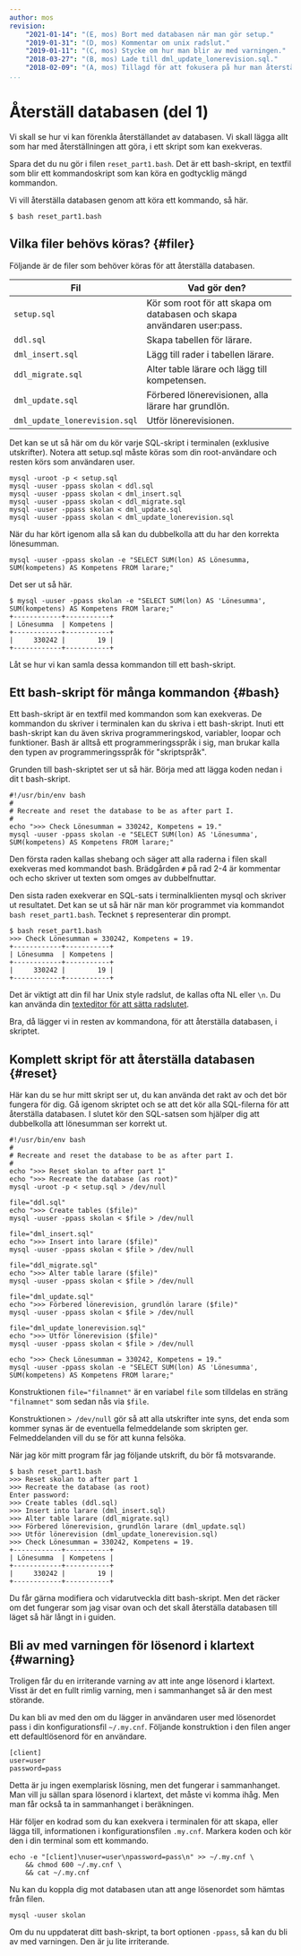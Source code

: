 ```yaml
---
author: mos
revision:
    "2021-01-14": "(E, mos) Bort med databasen när man gör setup."
    "2019-01-31": "(D, mos) Kommentar om unix radslut."
    "2019-01-11": "(C, mos) Stycke om hur man blir av med varningen."
    "2018-03-27": "(B, mos) Lade till dml_update_lonerevision.sql."
    "2018-02-09": "(A, mos) Tillagd för att fokusera på hur man återställer databasen."
...
```

Återställ databasen (del 1)
==================================

Vi skall se hur vi kan förenkla återställandet av databasen. Vi skall lägga allt som har med återställningen att göra, i ett skript som kan exekveras.

Spara det du nu gör i filen `reset_part1.bash`. Det är ett bash-skript, en textfil som blir ett kommandoskript som kan köra en godtycklig mängd kommandon.

Vi vill återställa databasen genom att köra ett kommando, så här.

```text
$ bash reset_part1.bash
```



Vilka filer behövs köras? {#filer}
----------------------------------

Följande är de filer som behöver köras för att återställa databasen.

| Fil               | Vad gör den?         |
|-------------------|----------------------|
| `setup.sql`       | Kör som root för att skapa om databasen och skapa användaren user:pass. |
| `ddl.sql`         | Skapa tabellen för lärare. |
| `dml_insert.sql`  | Lägg till rader i tabellen lärare. |
| `ddl_migrate.sql` | Alter table lärare och lägg till kompetensen. |
| `dml_update.sql`  | Förbered lönerevisionen, alla lärare har grundlön. |
| `dml_update_lonerevision.sql`  | Utför lönerevisionen. |

Det kan se ut så här om du kör varje SQL-skript i terminalen (exklusive utskrifter). Notera att setup.sql måste köras som din root-användare och resten körs som användaren user.

```text
mysql -uroot -p < setup.sql
mysql -uuser -ppass skolan < ddl.sql
mysql -uuser -ppass skolan < dml_insert.sql
mysql -uuser -ppass skolan < ddl_migrate.sql
mysql -uuser -ppass skolan < dml_update.sql
mysql -uuser -ppass skolan < dml_update_lonerevision.sql
```

När du har kört igenom alla så kan du dubbelkolla att du har den korrekta lönesumman.

```text
mysql -uuser -ppass skolan -e "SELECT SUM(lon) AS Lönesumma, SUM(kompetens) AS Kompetens FROM larare;"
```

Det ser ut så här.

```text
$ mysql -uuser -ppass skolan -e "SELECT SUM(lon) AS 'Lönesumma', SUM(kompetens) AS Kompetens FROM larare;"
+------------+-----------+
| Lönesumma  | Kompetens |
+------------+-----------+
|     330242 |        19 |
+------------+-----------+
```

Låt se hur vi kan samla dessa kommandon till ett bash-skript.



Ett bash-skript för många kommandon {#bash}
----------------------------------

Ett bash-skript är en textfil med kommandon som kan exekveras. De kommandon du skriver i terminalen kan du skriva i ett bash-skript. Inuti ett bash-skript kan du även skriva programmeringskod, variabler, loopar och funktioner. Bash är alltså ett programmeringsspråk i sig, man brukar kalla den typen av programmeringsspråk för "skriptspråk".

Grunden till bash-skriptet ser ut så här. Börja med att lägga koden nedan i dit t bash-skript.

```text
#!/usr/bin/env bash
#
# Recreate and reset the database to be as after part I.
#
echo ">>> Check Lönesumman = 330242, Kompetens = 19."
mysql -uuser -ppass skolan -e "SELECT SUM(lon) AS 'Lönesumma', SUM(kompetens) AS Kompetens FROM larare;"
```

Den första raden kallas shebang och säger att alla raderna i filen skall exekveras med kommandot bash. Brädgården `#` på rad 2-4 är kommentar och echo skriver ut texten som omges av dubbelfnuttar.

Den sista raden exekverar en SQL-sats i terminalklienten mysql och skriver ut resultatet. Det kan se ut så här när man kör programmet via kommandot `bash reset_part1.bash`. Tecknet `$` representerar din prompt.

```text
$ bash reset_part1.bash
>>> Check Lönesumman = 330242, Kompetens = 19.
+------------+-----------+
| Lönesumma  | Kompetens |
+------------+-----------+
|     330242 |        19 |
+------------+-----------+
```

Det är viktigt att din fil har Unix style radslut, de kallas ofta NL eller `\n`. Du kan använda din [texteditor för att sätta radslutet](kunskap/installera-texteditorn-atom#lineending).

Bra, då lägger vi in resten av kommandona, för att återställa databasen, i skriptet.



Komplett skript för att återställa databasen {#reset}
----------------------------------

Här kan du se hur mitt skript ser ut, du kan använda det rakt av och det bör fungera för dig. Gå igenom skriptet och se att det kör alla SQL-filerna för att återställa databasen. I slutet kör den SQL-satsen som hjälper dig att dubbelkolla att lönesumman ser korrekt ut.

```text
#!/usr/bin/env bash
#
# Recreate and reset the database to be as after part I.
#
echo ">>> Reset skolan to after part 1"
echo ">>> Recreate the database (as root)"
mysql -uroot -p < setup.sql > /dev/null

file="ddl.sql"
echo ">>> Create tables ($file)"
mysql -uuser -ppass skolan < $file > /dev/null

file="dml_insert.sql"
echo ">>> Insert into larare ($file)"
mysql -uuser -ppass skolan < $file > /dev/null

file="ddl_migrate.sql"
echo ">>> Alter table larare ($file)"
mysql -uuser -ppass skolan < $file > /dev/null

file="dml_update.sql"
echo ">>> Förbered lönerevision, grundlön larare ($file)"
mysql -uuser -ppass skolan < $file > /dev/null

file="dml_update_lonerevision.sql"
echo ">>> Utför lönerevision ($file)"
mysql -uuser -ppass skolan < $file > /dev/null

echo ">>> Check Lönesumman = 330242, Kompetens = 19."
mysql -uuser -ppass skolan -e "SELECT SUM(lon) AS 'Lönesumma', SUM(kompetens) AS Kompetens FROM larare;"
```

Konstruktionen `file="filnamnet"` är en variabel `file` som tilldelas en sträng `"filnamnet"` som sedan nås via `$file`.

Konstruktionen `> /dev/null` gör så att alla utskrifter inte syns, det enda som kommer synas är de eventuella felmeddelande som skripten ger. Felmeddelanden vill du se för att kunna felsöka.

När jag kör mitt program får jag följande utskrift, du bör få motsvarande.

```text
$ bash reset_part1.bash
>>> Reset skolan to after part 1
>>> Recreate the database (as root)
Enter password:
>>> Create tables (ddl.sql)
>>> Insert into larare (dml_insert.sql)
>>> Alter table larare (ddl_migrate.sql)
>>> Förbered lönerevision, grundlön larare (dml_update.sql)
>>> Utför lönerevision (dml_update_lonerevision.sql)
>>> Check Lönesumman = 330242, Kompetens = 19.
+------------+-----------+
| Lönesumma  | Kompetens |
+------------+-----------+
|     330242 |        19 |
+------------+-----------+
```

Du får gärna modifiera och vidarutveckla ditt bash-skript. Men det räcker om det fungerar som jag visar ovan och det skall återställa databasen till läget så här långt in i guiden.



Bli av med varningen för lösenord i klartext {#warning}
---------------------------------

Troligen får du en irriterande varning av att inte ange lösenord i klartext. Visst är det en fullt rimlig varning, men i sammanhanget så är den mest störande.

Du kan bli av med den om du lägger in användaren user med lösenordet pass i din konfigurationsfil `~/.my.cnf`. Följande konstruktion i den filen anger ett defaultlösenord för en användare.

```text
[client]
user=user
password=pass
```

Detta är ju ingen exemplarisk lösning, men det fungerar i sammanhanget. Man vill ju sällan spara lösenord i klartext, det måste vi komma ihåg. Men man får också ta in sammanhanget i beräkningen.

Här följer en kodrad som du kan exekvera i terminalen för att skapa, eller lägga till, informationen i konfigurationsfilen `.my.cnf`. Markera koden och kör den i din terminal som ett kommando.

```text
echo -e "[client]\nuser=user\npassword=pass\n" >> ~/.my.cnf \
    && chmod 600 ~/.my.cnf \
    && cat ~/.my.cnf
```

Nu kan du koppla dig mot databasen utan att ange lösenordet som hämtas från filen.

```text
mysql -uuser skolan
```

Om du nu uppdaterat ditt bash-skript, ta bort optionen `-ppass`, så kan du bli av med varningen. Den är ju lite irriterande.

